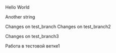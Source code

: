 Hello
World

Another string

Changes on test_branch
Changes on test_branch2

Changes on test_branch3

Работа в тестовой ветке1
